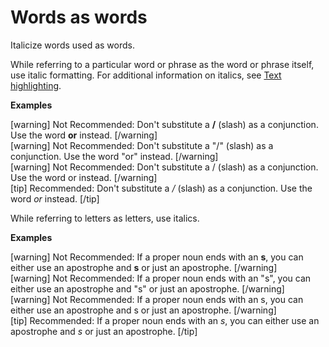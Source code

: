 # Words as words

Italicize words used as words.

While referring to a particular word or phrase as the word or phrase itself, use italic formatting. For additional information on italics, see [Text highlighting]().

**Examples**  

[warning] Not Recommended: Don't substitute a **/** (slash) as a conjunction. Use the word **or** instead. [/warning]  
[warning] Not Recommended: Don't substitute a "/" (slash) as a conjunction. Use the word "or" instead. [/warning]  
[warning] Not Recommended: Don't substitute a / (slash) as a conjunction. Use the word or instead. [/warning]  
[tip] Recommended: Don't substitute a */* (slash) as a conjunction. Use the word *or* instead. [/tip]  

While referring to letters as letters, use italics.

**Examples**  

[warning] Not Recommended: If a proper noun ends with an **s**, you can either use an apostrophe and **s** or just an apostrophe.  [/warning]  
[warning] Not Recommended: If a proper noun ends with an "s", you can either use an apostrophe and "s" or just an apostrophe.  [/warning]  
[warning] Not Recommended: If a proper noun ends with an s, you can either use an apostrophe and s or just an apostrophe.  [/warning]  
[tip] Recommended: If a proper noun ends with an *s*, you can either use an apostrophe and *s* or just an apostrophe.  [/tip]  
